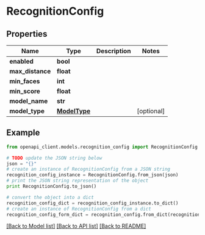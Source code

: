 # RecognitionConfig


## Properties

Name | Type | Description | Notes
------------ | ------------- | ------------- | -------------
**enabled** | **bool** |  | 
**max_distance** | **float** |  | 
**min_faces** | **int** |  | 
**min_score** | **float** |  | 
**model_name** | **str** |  | 
**model_type** | [**ModelType**](ModelType.md) |  | [optional] 

## Example

```python
from openapi_client.models.recognition_config import RecognitionConfig

# TODO update the JSON string below
json = "{}"
# create an instance of RecognitionConfig from a JSON string
recognition_config_instance = RecognitionConfig.from_json(json)
# print the JSON string representation of the object
print RecognitionConfig.to_json()

# convert the object into a dict
recognition_config_dict = recognition_config_instance.to_dict()
# create an instance of RecognitionConfig from a dict
recognition_config_form_dict = recognition_config.from_dict(recognition_config_dict)
```
[[Back to Model list]](../README.md#documentation-for-models) [[Back to API list]](../README.md#documentation-for-api-endpoints) [[Back to README]](../README.md)


